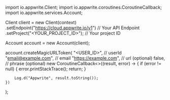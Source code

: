 import io.appwrite.Client;
import io.appwrite.coroutines.CoroutineCallback;
import io.appwrite.services.Account;

Client client = new Client(context)
    .setEndpoint("https://cloud.appwrite.io/v1") // Your API Endpoint
    .setProject("&lt;YOUR_PROJECT_ID&gt;"); // Your project ID

Account account = new Account(client);

account.createMagicURLToken(
    "<USER_ID>", // userId 
    "email@example.com", // email 
    "https://example.com", // url (optional)
    false, // phrase (optional)
    new CoroutineCallback<>((result, error) -> {
        if (error != null) {
            error.printStackTrace();
            return;
        }

        Log.d("Appwrite", result.toString());
    })
);

